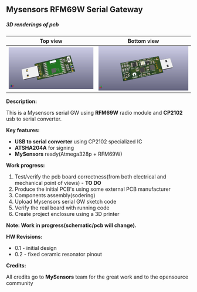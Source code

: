## Mysensors RFM69W Serial Gateway


##### 3D renderings of pcb

Top view | Bottom view
------------ | -------------
![Alt text](3d/renderings/serial_gw_top.png?raw=true "top view") | ![Alt text](3d/renderings/serial_gw_bottom.png?raw=true "bottom view")



**Description:**

This is a Mysensors serial GW using **RFM69W** radio module and **CP2102** usb to serial converter. 

**Key features:**

 - **USB to serial converter** using CP2102 specialized IC
 - **ATSHA204A** for signing
 - **MySensors** ready(Atmega328p + RFM69W)

**Work progress:**
1. Test/verify the pcb board correctness(from both electrical and mechanical point of views) - **TO DO**
2. Produce the initial PCB's using some external PCB manufacturer
3. Components assembly(sodering)
4. Upload Mysensors serial GW sketch code
5. Verify the real board with running code
6. Create project enclosure using a 3D printer

**Note: Work in progress(schematic/pcb will change).**

**HW Revisions:**
 - 0.1 - initial design
 - 0.2 - fixed ceramic resonator pinout

**Credits:**
  
  All credits go to **MySensors** team for the great work and to the opensource community
